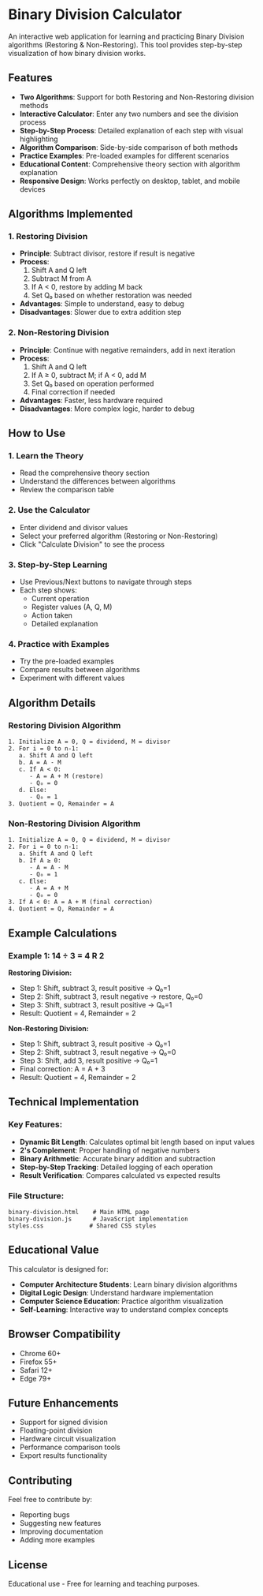 # Binary Division Calculator

An interactive web application for learning and practicing Binary Division algorithms (Restoring & Non-Restoring). This tool provides step-by-step visualization of how binary division works.

## Features

- **Two Algorithms**: Support for both Restoring and Non-Restoring division methods
- **Interactive Calculator**: Enter any two numbers and see the division process
- **Step-by-Step Process**: Detailed explanation of each step with visual highlighting
- **Algorithm Comparison**: Side-by-side comparison of both methods
- **Practice Examples**: Pre-loaded examples for different scenarios
- **Educational Content**: Comprehensive theory section with algorithm explanation
- **Responsive Design**: Works perfectly on desktop, tablet, and mobile devices

## Algorithms Implemented

### 1. Restoring Division
- **Principle**: Subtract divisor, restore if result is negative
- **Process**: 
  1. Shift A and Q left
  2. Subtract M from A
  3. If A < 0, restore by adding M back
  4. Set Q₀ based on whether restoration was needed
- **Advantages**: Simple to understand, easy to debug
- **Disadvantages**: Slower due to extra addition step

### 2. Non-Restoring Division
- **Principle**: Continue with negative remainders, add in next iteration
- **Process**:
  1. Shift A and Q left
  2. If A ≥ 0, subtract M; if A < 0, add M
  3. Set Q₀ based on operation performed
  4. Final correction if needed
- **Advantages**: Faster, less hardware required
- **Disadvantages**: More complex logic, harder to debug

## How to Use

### 1. **Learn the Theory**
- Read the comprehensive theory section
- Understand the differences between algorithms
- Review the comparison table

### 2. **Use the Calculator**
- Enter dividend and divisor values
- Select your preferred algorithm (Restoring or Non-Restoring)
- Click "Calculate Division" to see the process

### 3. **Step-by-Step Learning**
- Use Previous/Next buttons to navigate through steps
- Each step shows:
  - Current operation
  - Register values (A, Q, M)
  - Action taken
  - Detailed explanation

### 4. **Practice with Examples**
- Try the pre-loaded examples
- Compare results between algorithms
- Experiment with different values

## Algorithm Details

### Restoring Division Algorithm

```
1. Initialize A = 0, Q = dividend, M = divisor
2. For i = 0 to n-1:
   a. Shift A and Q left
   b. A = A - M
   c. If A < 0:
      - A = A + M (restore)
      - Q₀ = 0
   d. Else:
      - Q₀ = 1
3. Quotient = Q, Remainder = A
```

### Non-Restoring Division Algorithm

```
1. Initialize A = 0, Q = dividend, M = divisor
2. For i = 0 to n-1:
   a. Shift A and Q left
   b. If A ≥ 0:
      - A = A - M
      - Q₀ = 1
   c. Else:
      - A = A + M
      - Q₀ = 0
3. If A < 0: A = A + M (final correction)
4. Quotient = Q, Remainder = A
```

## Example Calculations

### Example 1: 14 ÷ 3 = 4 R 2

**Restoring Division:**
- Step 1: Shift, subtract 3, result positive → Q₀=1
- Step 2: Shift, subtract 3, result negative → restore, Q₀=0
- Step 3: Shift, subtract 3, result positive → Q₀=1
- Result: Quotient = 4, Remainder = 2

**Non-Restoring Division:**
- Step 1: Shift, subtract 3, result positive → Q₀=1
- Step 2: Shift, subtract 3, result negative → Q₀=0
- Step 3: Shift, add 3, result positive → Q₀=1
- Final correction: A = A + 3
- Result: Quotient = 4, Remainder = 2

## Technical Implementation

### Key Features:
- **Dynamic Bit Length**: Calculates optimal bit length based on input values
- **2's Complement**: Proper handling of negative numbers
- **Binary Arithmetic**: Accurate binary addition and subtraction
- **Step-by-Step Tracking**: Detailed logging of each operation
- **Result Verification**: Compares calculated vs expected results

### File Structure:
```
binary-division.html    # Main HTML page
binary-division.js      # JavaScript implementation
styles.css             # Shared CSS styles
```

## Educational Value

This calculator is designed for:
- **Computer Architecture Students**: Learn binary division algorithms
- **Digital Logic Design**: Understand hardware implementation
- **Computer Science Education**: Practice algorithm visualization
- **Self-Learning**: Interactive way to understand complex concepts

## Browser Compatibility

- Chrome 60+
- Firefox 55+
- Safari 12+
- Edge 79+

## Future Enhancements

- Support for signed division
- Floating-point division
- Hardware circuit visualization
- Performance comparison tools
- Export results functionality

## Contributing

Feel free to contribute by:
- Reporting bugs
- Suggesting new features
- Improving documentation
- Adding more examples

## License

Educational use - Free for learning and teaching purposes.
